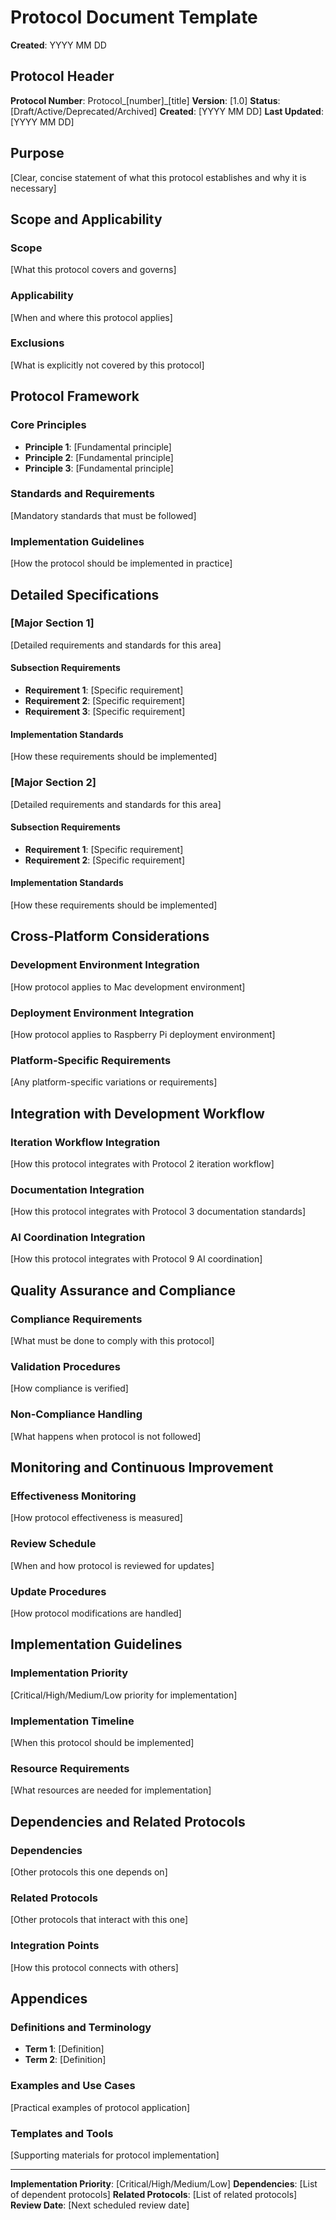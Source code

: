 # Protocol Document Template

**Created**: YYYY MM DD

## Protocol Header

**Protocol Number**: Protocol_[number]_[title]
**Version**: [1.0]
**Status**: [Draft/Active/Deprecated/Archived]
**Created**: [YYYY MM DD]
**Last Updated**: [YYYY MM DD]

## Purpose

[Clear, concise statement of what this protocol establishes and why it is necessary]

## Scope and Applicability

### Scope
[What this protocol covers and governs]

### Applicability
[When and where this protocol applies]

### Exclusions
[What is explicitly not covered by this protocol]

## Protocol Framework

### Core Principles
- **Principle 1**: [Fundamental principle]
- **Principle 2**: [Fundamental principle]
- **Principle 3**: [Fundamental principle]

### Standards and Requirements
[Mandatory standards that must be followed]

### Implementation Guidelines
[How the protocol should be implemented in practice]

## Detailed Specifications

### [Major Section 1]
[Detailed requirements and standards for this area]

#### Subsection Requirements
- **Requirement 1**: [Specific requirement]
- **Requirement 2**: [Specific requirement]
- **Requirement 3**: [Specific requirement]

#### Implementation Standards
[How these requirements should be implemented]

### [Major Section 2]
[Detailed requirements and standards for this area]

#### Subsection Requirements
- **Requirement 1**: [Specific requirement]
- **Requirement 2**: [Specific requirement]

#### Implementation Standards
[How these requirements should be implemented]

## Cross-Platform Considerations

### Development Environment Integration
[How protocol applies to Mac development environment]

### Deployment Environment Integration
[How protocol applies to Raspberry Pi deployment environment]

### Platform-Specific Requirements
[Any platform-specific variations or requirements]

## Integration with Development Workflow

### Iteration Workflow Integration
[How this protocol integrates with Protocol 2 iteration workflow]

### Documentation Integration
[How this protocol integrates with Protocol 3 documentation standards]

### AI Coordination Integration
[How this protocol integrates with Protocol 9 AI coordination]

## Quality Assurance and Compliance

### Compliance Requirements
[What must be done to comply with this protocol]

### Validation Procedures
[How compliance is verified]

### Non-Compliance Handling
[What happens when protocol is not followed]

## Monitoring and Continuous Improvement

### Effectiveness Monitoring
[How protocol effectiveness is measured]

### Review Schedule
[When and how protocol is reviewed for updates]

### Update Procedures
[How protocol modifications are handled]

## Implementation Guidelines

### Implementation Priority
[Critical/High/Medium/Low priority for implementation]

### Implementation Timeline
[When this protocol should be implemented]

### Resource Requirements
[What resources are needed for implementation]

## Dependencies and Related Protocols

### Dependencies
[Other protocols this one depends on]

### Related Protocols
[Other protocols that interact with this one]

### Integration Points
[How this protocol connects with others]

## Appendices

### Definitions and Terminology
- **Term 1**: [Definition]
- **Term 2**: [Definition]

### Examples and Use Cases
[Practical examples of protocol application]

### Templates and Tools
[Supporting materials for protocol implementation]

---

**Implementation Priority**: [Critical/High/Medium/Low]
**Dependencies**: [List of dependent protocols]
**Related Protocols**: [List of related protocols]
**Review Date**: [Next scheduled review date]
